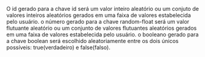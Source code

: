 O id gerado para a chave id será um valor inteiro aleatório ou um conjuto de valores inteiros aleatórios gerados em uma faixa de valores estabelecida pelo usuário.
o número gerado para a chave random-float será um valor flutuante aleatório ou um conjunto de valores flutuantes aleatórios gerados em uma faixa de valores estabelecida pelo usuário.
o booleano gerado para a chave boolean será escolhido aleatoriamente entre os dois únicos possíveis: true(verdadeiro) e false(falso).
